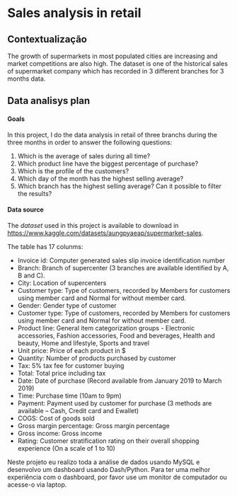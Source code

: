 # Sales analysis in retail

## Contextualização

The growth of supermarkets in most populated cities are increasing and market competitions are also high. The dataset is one of the historical sales of supermarket company which has recorded in 3 different branches for 3 months data. 

## Data analisys plan

#### Goals
In this project, I do the data analysis in retail of three branchs during the three months in order to answer the following questions:

1. Which is the average of sales during all time?
2. Which product line have the biggest percentage of purchase?
3. Which is the profile of the customers? 
4. Which day of the month has the highest selling average?
5. Which branch has the highest selling average? Can it possible to filter the results?


#### Data source

The *dataset* used in this project is available to download in https://www.kaggle.com/datasets/aungpyaeap/supermarket-sales.

The table has 17 colunms:
- Invoice id: Computer generated sales slip invoice identification number
- Branch: Branch of supercenter (3 branches are available identified by A, B and C).
- City: Location of supercenters
- Customer type: Type of customers, recorded by Members for customers using member card and Normal for without member card.
- Gender: Gender type of customer
- Customer type: Type of customers, recorded by Members for customers using member card and Normal for without member card.
- Product line: General item categorization groups - Electronic accessories, Fashion accessories, Food and beverages, Health and beauty, Home and lifestyle, Sports and travel
- Unit price: Price of each product in $
- Quantity: Number of products purchased by customer
- Tax: 5% tax fee for customer buying
- Total: Total price including tax
- Date: Date of purchase (Record available from January 2019 to March 2019)
- Time: Purchase time (10am to 9pm)
- Payment: Payment used by customer for purchase (3 methods are available – Cash, Credit card and Ewallet)
- COGS: Cost of goods sold
- Gross margin percentage: Gross margin percentage
- Gross income: Gross income
- Rating: Customer stratification rating on their overall shopping experience (On a scale of 1 to 10)



Neste projeto eu realizo toda a análise de dados usando MySQL e desenvolvo um dashboard usando Dash/Python. Para ter uma melhor experiência com o dashboard, por favor use um monitor de computador ou acesse-o via laptop. 
